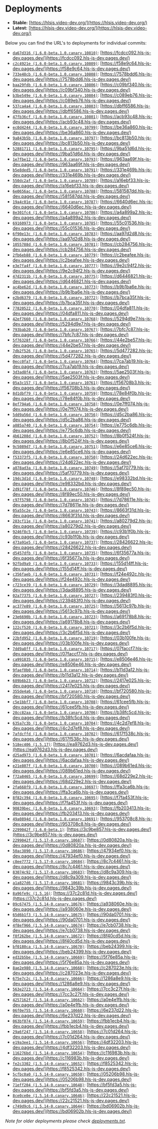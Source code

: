 # Deployments

- **Stable:** [https://hlsjs.video-dev.org/](https://hlsjs.video-dev.org/)
- **Latest:** [https://hlsjs-dev.video-dev.org/](https://hlsjs-dev.video-dev.org/)

Below you can find the URL's to deployments for individual commits:

- [`da67d316 (1.6.0-beta.1.0.canary.10810)`](https://github.com/video-dev/hls.js/commit/da67d316052a78de4d7f284c75f3b8e4b9542d21): [https://fcdcc092.hls-js-dev.pages.dev/](https://fcdcc092.hls-js-dev.pages.dev/)
- [`c2c4921e (1.6.0-beta.1.0.canary.10809)`](https://github.com/video-dev/hls.js/commit/c2c4921ec5d598f90855b4fda4d897be8f048bb3): [https://f58e9c64.hls-js-dev.pages.dev/](https://f58e9c64.hls-js-dev.pages.dev/)
- [`733e48cb (1.6.0-beta.1.0.canary.10808)`](https://github.com/video-dev/hls.js/commit/733e48cb2334aaea9d26e1cb519d893feb686c96): [https://7578bdd6.hls-js-dev.pages.dev/](https://7578bdd6.hls-js-dev.pages.dev/)
- [`baa29fdb (1.6.0-beta.1.0.canary.10806)`](https://github.com/video-dev/hls.js/commit/baa29fdbb31071db780ebca8760cd91c0be18e0f): [https://c09bf340.hls-js-dev.pages.dev/](https://c09bf340.hls-js-dev.pages.dev/)
- [`b3be549e (1.6.0-beta.1.0.canary.10804)`](https://github.com/video-dev/hls.js/commit/b3be549eb7f1aed556f9f3cb1db37cf0ac7c70ba): [https://c089eb76.hls-js-dev.pages.dev/](https://c089eb76.hls-js-dev.pages.dev/)
- [`537ca4a4 (1.6.0-beta.1.0.canary.10803)`](https://github.com/video-dev/hls.js/commit/537ca4a478927ead3260625bed36264d7b23af70): [https://dbff6586.hls-js-dev.pages.dev/](https://dbff6586.hls-js-dev.pages.dev/)
- [`47fb36cf (1.6.0-beta.1.0.canary.10801)`](https://github.com/video-dev/hls.js/commit/47fb36cf50c461de868f682b4eeecb7e45d4d3a1): [https://acb93c48.hls-js-dev.pages.dev/](https://acb93c48.hls-js-dev.pages.dev/)
- [`ec0d4244 (1.6.0-beta.1.0.canary.10799)`](https://github.com/video-dev/hls.js/commit/ec0d4244e58b112d22a441bf44c4ae9f942112f9): [https://be36a860.hls-js-dev.pages.dev/](https://be36a860.hls-js-dev.pages.dev/)
- [`9a843b5b (1.6.0-beta.1.0.canary.10797)`](https://github.com/video-dev/hls.js/commit/9a843b5b32c60993952b9a248e8c29c0247215cc): [https://bc813b50.hls-js-dev.pages.dev/](https://bc813b50.hls-js-dev.pages.dev/)
- [`52881711 (1.6.0-beta.1.0.canary.10795)`](https://github.com/video-dev/hls.js/commit/5288171169a9f468cb7fd11ede88c2b077ace282): [https://9ba51d6d.hls-js-dev.pages.dev/](https://9ba51d6d.hls-js-dev.pages.dev/)
- [`1e7fbe12 (1.6.0-beta.1.0.canary.10793)`](https://github.com/video-dev/hls.js/commit/1e7fbe12a01f88892c833acc5c3a1abf10ddfe3c): [https://963aa69f.hls-js-dev.pages.dev/](https://963aa69f.hls-js-dev.pages.dev/)
- [`b5e8ded5 (1.6.0-beta.1.0.canary.10791)`](https://github.com/video-dev/hls.js/commit/b5e8ded577303120052d598006b0b10e884d57a6): [https://331e469b.hls-js-dev.pages.dev/](https://331e469b.hls-js-dev.pages.dev/)
- [`550dc2af (1.6.0-beta.1.0.canary.10789)`](https://github.com/video-dev/hls.js/commit/550dc2af17a7cea5c96f7d2ad03e44c9e2ffa6b3): [https://a16ebf33.hls-js-dev.pages.dev/](https://a16ebf33.hls-js-dev.pages.dev/)
- [`6e0656ac (1.6.0-beta.1.0.canary.10788)`](https://github.com/video-dev/hls.js/commit/6e0656ac710f0d46a417cb98480e0d8104070bdb): [https://581587dd.hls-js-dev.pages.dev/](https://581587dd.hls-js-dev.pages.dev/)
- [`19a4c01e (1.6.0-beta.1.0.canary.10787)`](https://github.com/video-dev/hls.js/commit/19a4c01e3c5e3a2dbdab6cbd4dd21a1ef02393e3): [https://6640d6ec.hls-js-dev.pages.dev/](https://6640d6ec.hls-js-dev.pages.dev/)
- [`8e301fc4 (1.6.0-beta.1.0.canary.10786)`](https://github.com/video-dev/hls.js/commit/8e301fc417708b7346d81c62590d7cc41116c5b4): [https://a4a899a2.hls-js-dev.pages.dev/](https://a4a899a2.hls-js-dev.pages.dev/)
- [`69160973 (1.6.0-beta.1.0.canary.10785)`](https://github.com/video-dev/hls.js/commit/69160973143b81252877ac7df73d77669eb8b141): [https://55c01536.hls-js-dev.pages.dev/](https://55c01536.hls-js-dev.pages.dev/)
- [`6f90e13c (1.6.0-beta.1.0.canary.10783)`](https://github.com/video-dev/hls.js/commit/6f90e13c911243f511864259c9e88b185afa49ed): [https://aa97d2d8.hls-js-dev.pages.dev/](https://aa97d2d8.hls-js-dev.pages.dev/)
- [`1055788d (1.6.0-beta.1.0.canary.10781)`](https://github.com/video-dev/hls.js/commit/1055788d020c35983de7fa22132d5892de25e068): [https://cb284756.hls-js-dev.pages.dev/](https://cb284756.hls-js-dev.pages.dev/)
- [`2fb6eb88 (1.6.0-beta.1.0.canary.10779)`](https://github.com/video-dev/hls.js/commit/2fb6eb888d6d917901cf12243b81df0ee214eccf): [https://c2beafee.hls-js-dev.pages.dev/](https://c2beafee.hls-js-dev.pages.dev/)
- [`e3e7fa4f (1.6.0-beta.1.0.canary.10777)`](https://github.com/video-dev/hls.js/commit/e3e7fa4f6031115e9410a86150e3674bbbe62abb): [https://9e2c94f2.hls-js-dev.pages.dev/](https://9e2c94f2.hls-js-dev.pages.dev/)
- [`47d2311b (1.6.0-beta.1.0.canary.10775)`](https://github.com/video-dev/hls.js/commit/47d2311b5ab8ef1b26ea493ff7a58aab0ba45507): [https://d6446821.hls-js-dev.pages.dev/](https://d6446821.hls-js-dev.pages.dev/)
- [`ac4be62d (1.6.0-beta.1.0.canary.10773)`](https://github.com/video-dev/hls.js/commit/ac4be62dce6b30799a6fedb81a9204d45620ad9f): [https://b9b1ba6e.hls-js-dev.pages.dev/](https://b9b1ba6e.hls-js-dev.pages.dev/)
- [`e2bd6379 (1.6.0-beta.1.0.canary.10772)`](https://github.com/video-dev/hls.js/commit/e2bd63791a48d9ebca2f2d740819da6b6bfa4835): [https://b7bca35f.hls-js-dev.pages.dev/](https://b7bca35f.hls-js-dev.pages.dev/)
- [`77820522 (1.6.0-beta.1.0.canary.10770)`](https://github.com/video-dev/hls.js/commit/77820522f3cfbb583ae6bc3715ef511e88a58c74): [https://04dfa811.hls-js-dev.pages.dev/](https://04dfa811.hls-js-dev.pages.dev/)
- [`42ef7660 (1.6.0-beta.1.0.canary.10768)`](https://github.com/video-dev/hls.js/commit/42ef7660837b08dd13ede0abefbc36e4caece332): [https://5294d9e7.hls-js-dev.pages.dev/](https://5294d9e7.hls-js-dev.pages.dev/)
- [`793bab20 (1.6.0-beta.1.0.canary.10767)`](https://github.com/video-dev/hls.js/commit/793bab208c4e9686f3e4754465f1226ce3be3379): [https://7bfc7c87.hls-js-dev.pages.dev/](https://7bfc7c87.hls-js-dev.pages.dev/)
- [`5f76328f (1.6.0-beta.1.0.canary.10766)`](https://github.com/video-dev/hls.js/commit/5f76328f5d24dec7e87f625662eb7915520cd01a): [https://44e2be57.hls-js-dev.pages.dev/](https://44e2be57.hls-js-dev.pages.dev/)
- [`7db2f526 (1.6.0-beta.1.0.canary.10765)`](https://github.com/video-dev/hls.js/commit/7db2f5263ef707b3c9e4ec5dc9a0df56e03fe922): [https://5d477282.hls-js-dev.pages.dev/](https://5d477282.hls-js-dev.pages.dev/)
- [`0ecc0fa7 (1.6.0-beta.1.0.canary.10764)`](https://github.com/video-dev/hls.js/commit/0ecc0fa771a25b9d6f3fcaf3437f7d07dd6606c4): [https://7ca7ab19.hls-js-dev.pages.dev/](https://7ca7ab19.hls-js-dev.pages.dev/)
- [`3d3ad8f4 (1.6.0-beta.1.0.canary.10763)`](https://github.com/video-dev/hls.js/commit/3d3ad8f4f543ce9b40162568cd685f12226526fe): [https://5ae2503f.hls-js-dev.pages.dev/](https://5ae2503f.hls-js-dev.pages.dev/)
- [`05a3c157 (1.6.0-beta.1.0.canary.10761)`](https://github.com/video-dev/hls.js/commit/05a3c1579e8e4b656675462d6adea3b615471bd1): [https://f56708b3.hls-js-dev.pages.dev/](https://f56708b3.hls-js-dev.pages.dev/)
- [`8d1dbf79 (1.6.0-beta.1.0.canary.10759)`](https://github.com/video-dev/hls.js/commit/8d1dbf79fc3f843fa4842d9c7df11ab8c3d54ab5): [https://78e84f0b.hls-js-dev.pages.dev/](https://78e84f0b.hls-js-dev.pages.dev/)
- [`8ef794a6 (1.6.0-beta.1.0.canary.10758)`](https://github.com/video-dev/hls.js/commit/8ef794a67db66141f559dd01e0eed59661ba4235): [https://0e7ff074.hls-js-dev.pages.dev/](https://0e7ff074.hls-js-dev.pages.dev/)
- [`5dd9a56d (1.6.0-beta.1.0.canary.10756)`](https://github.com/video-dev/hls.js/commit/5dd9a56dd492a834b86fab05c65dd150ecb2dd43): [https://d5c2ba86.hls-js-dev.pages.dev/](https://d5c2ba86.hls-js-dev.pages.dev/)
- [`a885a740 (1.6.0-beta.1.0.canary.10754)`](https://github.com/video-dev/hls.js/commit/a885a740371257fcc32bf4a13e9f1e7d6a9a1d2c): [https://e775c6db.hls-js-dev.pages.dev/](https://e775c6db.hls-js-dev.pages.dev/)
- [`4b61208d (1.6.0-beta.1.0.canary.10752)`](https://github.com/video-dev/hls.js/commit/4b61208d181eed0327d2dec218b66ae2900a2bf8): [https://8b0f524f.hls-js-dev.pages.dev/](https://8b0f524f.hls-js-dev.pages.dev/)
- [`9c5089d7 (1.6.0-beta.1.0.canary.10751)`](https://github.com/video-dev/hls.js/commit/9c5089d7e7e4874e4443d34afb5e5e57c3837f7c): [https://e6e85ce6.hls-js-dev.pages.dev/](https://e6e85ce6.hls-js-dev.pages.dev/)
- [`f53373f5 (1.6.0-beta.1.0.canary.10750)`](https://github.com/video-dev/hls.js/commit/f53373f586362a8ca2d764d14794ad4e1a4d576e): [https://24d622ec.hls-js-dev.pages.dev/](https://24d622ec.hls-js-dev.pages.dev/)
- [`a878ad3a (1.6.0-beta.1.0.canary.10749)`](https://github.com/video-dev/hls.js/commit/a878ad3a809e7a4fa93abfab052ef8b4316a4194): [https://5af70779.hls-js-dev.pages.dev/](https://5af70779.hls-js-dev.pages.dev/)
- [`19dc3d1d (1.6.0-beta.1.0.canary.10748)`](https://github.com/video-dev/hls.js/commit/19dc3d1d1ee732300b9d764ff06f32becd99db54): [https://e98332bd.hls-js-dev.pages.dev/](https://e98332bd.hls-js-dev.pages.dev/)
- [`2d91f78f (1.6.0-beta.1.0.canary.10746)`](https://github.com/video-dev/hls.js/commit/2d91f78f732730800e8bdd89b1a7ed86b012a40e): [https://8f89ec50.hls-js-dev.pages.dev/](https://8f89ec50.hls-js-dev.pages.dev/)
- [`c97f5798 (1.6.0-beta.1.0.canary.10745)`](https://github.com/video-dev/hls.js/commit/c97f57981c5a04d2ced7fe4a606bfa3a0e65c1d6): [https://7d78611e.hls-js-dev.pages.dev/](https://7d78611e.hls-js-dev.pages.dev/)
- [`05a55c2e (1.6.0-beta.1.0.canary.10743)`](https://github.com/video-dev/hls.js/commit/05a55c2eefa1c605dbb91861c8748bf8294b0565): [https://8663f31d.hls-js-dev.pages.dev/](https://8663f31d.hls-js-dev.pages.dev/)
- [`283cf11e (1.6.0-beta.1.0.canary.10741)`](https://github.com/video-dev/hls.js/commit/283cf11e5149715cd728a20d5bfba25f2976af53): [https://a80279d2.hls-js-dev.pages.dev/](https://a80279d2.hls-js-dev.pages.dev/)
- [`9246f8c5 (1.6.0-beta.1.0.canary.10739)`](https://github.com/video-dev/hls.js/commit/9246f8c5c69f1df332a584fb02674ac645351918): [https://c93b1f0b.hls-js-dev.pages.dev/](https://c93b1f0b.hls-js-dev.pages.dev/)
- [`473a91e5 (1.6.0-beta.1.0.canary.10737)`](https://github.com/video-dev/hls.js/commit/473a91e5c5459c98972272c4cc14bcf8e96665c8): [https://28426622.hls-js-dev.pages.dev/](https://28426622.hls-js-dev.pages.dev/)
- [`d5457dfb (1.6.0-beta.1.0.canary.10735)`](https://github.com/video-dev/hls.js/commit/d5457dfb7b7771ac17bcc9cabe7b638c348d74dd): [https://6f35677a.hls-js-dev.pages.dev/](https://6f35677a.hls-js-dev.pages.dev/)
- [`92fbd9a9 (1.6.0-beta.1.0.canary.10733)`](https://github.com/video-dev/hls.js/commit/92fbd9a9d980c4c7d68ebce939f3c00ed372dc63): [https://155d14ff.hls-js-dev.pages.dev/](https://155d14ff.hls-js-dev.pages.dev/)
- [`c356faeb (1.6.0-beta.1.0.canary.10731)`](https://github.com/video-dev/hls.js/commit/c356faeb5efefffd4aa653cd0364ec9f2a868a69): [https://f24e492c.hls-js-dev.pages.dev/](https://f24e492c.hls-js-dev.pages.dev/)
- [`c723ce39 (1.6.0-beta.1.0.canary.10729)`](https://github.com/video-dev/hls.js/commit/c723ce391aba7cc0a1e8a15719da5848b9bd1c21): [https://3dad8895.hls-js-dev.pages.dev/](https://3dad8895.hls-js-dev.pages.dev/)
- [`02a77375 (1.6.0-beta.1.0.canary.10727)`](https://github.com/video-dev/hls.js/commit/02a77375f541842fe5c07a35853b3a6117ef8edd): [https://239483f0.hls-js-dev.pages.dev/](https://239483f0.hls-js-dev.pages.dev/)
- [`ac377e89 (1.6.0-beta.1.0.canary.10725)`](https://github.com/video-dev/hls.js/commit/ac377e89849ceb1f6ddb4b69fefc4cdc346351f0): [https://5613c97b.hls-js-dev.pages.dev/](https://5613c97b.hls-js-dev.pages.dev/)
- [`23e6690b (1.6.0-beta.1.0.canary.10723)`](https://github.com/video-dev/hls.js/commit/23e6690bb3c68aa229e88f24a40826e92b758194): [https://a69178b8.hls-js-dev.pages.dev/](https://a69178b8.hls-js-dev.pages.dev/)
- [`122cf520 (1.6.0-beta.1.0.canary.10721)`](https://github.com/video-dev/hls.js/commit/122cf52097a6341b5f1f5797fc47d6d8e1e38044): [https://3c2b6f5d.hls-js-dev.pages.dev/](https://3c2b6f5d.hls-js-dev.pages.dev/)
- [`22bfd952 (1.6.0-beta.1.0.canary.10719)`](https://github.com/video-dev/hls.js/commit/22bfd952e988f5c333b30d231aa33d880f500c02): [https://03b100fe.hls-js-dev.pages.dev/](https://03b100fe.hls-js-dev.pages.dev/)
- [`7dd9a8ff (1.6.0-beta.1.0.canary.10717)`](https://github.com/video-dev/hls.js/commit/7dd9a8ff3ef6cfba0b4e9a1caf45a15137bcf73e): [https://07faccf7.hls-js-dev.pages.dev/](https://07faccf7.hls-js-dev.pages.dev/)
- [`ca991835 (1.6.0-beta.1.0.canary.10715)`](https://github.com/video-dev/hls.js/commit/ca9918356cbffe44f7f41f7c9e71a890e018c805): [https://e8506e46.hls-js-dev.pages.dev/](https://e8506e46.hls-js-dev.pages.dev/)
- [`9faef0b0 (1.6.0-beta.1.0.canary.10714)`](https://github.com/video-dev/hls.js/commit/9faef0b0b78f3c18a3c98f3d13114f8d26035985): [https://b11d3a12.hls-js-dev.pages.dev/](https://b11d3a12.hls-js-dev.pages.dev/)
- [`689b6b23 (1.6.0-beta.1.0.canary.10712)`](https://github.com/video-dev/hls.js/commit/689b6b234c5694ac55d3aae960fc399bd844e1e0): [https://2417e025.hls-js-dev.pages.dev/](https://2417e025.hls-js-dev.pages.dev/)
- [`355de4a6 (1.6.0-beta.1.0.canary.10710)`](https://github.com/video-dev/hls.js/commit/355de4a6fd74281e3c300d1a8d1dad1107966cf8): [https://bf720580.hls-js-dev.pages.dev/](https://bf720580.hls-js-dev.pages.dev/)
- [`c5e1bbf7 (1.6.0-beta.1.0.canary.10708)`](https://github.com/video-dev/hls.js/commit/c5e1bbf7e8ba78199954eff1c0823d481cf32075): [https://61cee5fb.hls-js-dev.pages.dev/](https://61cee5fb.hls-js-dev.pages.dev/)
- [`28cc82aa (1.6.0-beta.1.0.canary.10706)`](https://github.com/video-dev/hls.js/commit/28cc82aa5b36705f62a1b3b0e273b41dcdde0e1e): [https://b38fc5cd.hls-js-dev.pages.dev/](https://b38fc5cd.hls-js-dev.pages.dev/)
- [`635a7c3b (1.6.0-beta.1.0.canary.10704)`](https://github.com/video-dev/hls.js/commit/635a7c3b065c6013831a3b1ffe8f23f4103698e4): [https://4c2d7ef8.hls-js-dev.pages.dev/](https://4c2d7ef8.hls-js-dev.pages.dev/)
- [`7afdcffd (1.6.0-beta.1.0.canary.10702)`](https://github.com/video-dev/hls.js/commit/7afdcffd3be1af57ea146a37a19d3ef6de7d5d5e): [https://617f538c.hls-js-dev.pages.dev/](https://617f538c.hls-js-dev.pages.dev/)
- [`518ec406 (1.5.17)`](https://github.com/video-dev/hls.js/commit/518ec40621c4affd27a4f385c1701d1662269e32): [https://ea9762d3.hls-js-dev.pages.dev/](https://ea9762d3.hls-js-dev.pages.dev/)
- [`d25ad973 (1.6.0-beta.1.0.canary.10701)`](https://github.com/video-dev/hls.js/commit/d25ad973048317445e4cacffad16bd637e450c0e): [https://6acdafaa.hls-js-dev.pages.dev/](https://6acdafaa.hls-js-dev.pages.dev/)
- [`e21e807f (1.6.0-beta.1.0.canary.10700)`](https://github.com/video-dev/hls.js/commit/e21e807fe38da8061855988605a48aa94d2f2f6d): [https://089b61ed.hls-js-dev.pages.dev/](https://089b61ed.hls-js-dev.pages.dev/)
- [`f72a8465 (1.6.0-beta.1.0.canary.10699)`](https://github.com/video-dev/hls.js/commit/f72a846516ab643b2ba9f82de4bfeb7b3c0ab51c): [https://68d229e2.hls-js-dev.pages.dev/](https://68d229e2.hls-js-dev.pages.dev/)
- [`2fa668f9 (1.6.0-beta.1.0.canary.10697)`](https://github.com/video-dev/hls.js/commit/2fa668f9978673f86f6020dfe7bbc24c748f46e3): [https://ffa3ca6b.hls-js-dev.pages.dev/](https://ffa3ca6b.hls-js-dev.pages.dev/)
- [`8f82c394 (1.6.0-beta.1.0.canary.10695)`](https://github.com/video-dev/hls.js/commit/8f82c3948282e0c1a1c94cbe99ed64798aa6129a): [https://f7fa453f.hls-js-dev.pages.dev/](https://f7fa453f.hls-js-dev.pages.dev/)
- [`90839bec (1.6.0-beta.1.0.canary.10693)`](https://github.com/video-dev/hls.js/commit/90839bec8d58107a87b871b63c47496bf37bfe80): [https://fb203413.hls-js-dev.pages.dev/](https://fb203413.hls-js-dev.pages.dev/)
- [`49a0894d (1.6.0-beta.1.0.canary.10691)`](https://github.com/video-dev/hls.js/commit/49a0894d5b15eaf7d7f115db750f961d500f1434): [https://953708c8.hls-js-dev.pages.dev/](https://953708c8.hls-js-dev.pages.dev/)
- [`2299042f (1.6.0-beta.1)`](https://github.com/video-dev/hls.js/commit/2299042f74b1b586a7eca9d32e8703627fe948e9): [https://3c9be857.hls-js-dev.pages.dev/](https://3c9be857.hls-js-dev.pages.dev/)
- [`2299042f (1.5.17-0.canary.10687)`](https://github.com/video-dev/hls.js/commit/2299042f74b1b586a7eca9d32e8703627fe948e9): [https://0d80820a.hls-js-dev.pages.dev/](https://0d80820a.hls-js-dev.pages.dev/)
- [`50ac3890 (1.5.17-0.canary.10686)`](https://github.com/video-dev/hls.js/commit/50ac3890efd4a519a66d85c5dc4b6ea042211129): [https://47934ef0.hls-js-dev.pages.dev/](https://47934ef0.hls-js-dev.pages.dev/)
- [`c8ee7772 (1.5.17-0.canary.10684)`](https://github.com/video-dev/hls.js/commit/c8ee777226212008e21e73e1da8a2569d0cf1849): [https://8c7c4461.hls-js-dev.pages.dev/](https://8c7c4461.hls-js-dev.pages.dev/)
- [`83074c92 (1.5.17-0.canary.10683)`](https://github.com/video-dev/hls.js/commit/83074c926b7f7aead60f8aba90c3b607257847ac): [https://d8c9a309.hls-js-dev.pages.dev/](https://d8c9a309.hls-js-dev.pages.dev/)
- [`a1a827d6 (1.5.17-0.canary.10681)`](https://github.com/video-dev/hls.js/commit/a1a827d66eb900b26b1f18657e92cffddbbe7526): [https://9843c39b.hls-js-dev.pages.dev/](https://9843c39b.hls-js-dev.pages.dev/)
- [`8a96fe9c (1.5.16)`](https://github.com/video-dev/hls.js/commit/8a96fe9c513d8a3287b5e03d9791acccddd2d2a3): [https://37c2c81d.hls-js-dev.pages.dev/](https://37c2c81d.hls-js-dev.pages.dev/)
- [`09c67475 (1.5.14-0.canary.10676)`](https://github.com/video-dev/hls.js/commit/09c67475c7833afb7dfc91fc5e93e0b839d89ed4): [https://a938060e.hls-js-dev.pages.dev/](https://a938060e.hls-js-dev.pages.dev/)
- [`65d6b1f3 (1.5.14-0.canary.10675)`](https://github.com/video-dev/hls.js/commit/65d6b1f3d52ba533abd47e793b0ae533447d026d): [https://90da0701.hls-js-dev.pages.dev/](https://90da0701.hls-js-dev.pages.dev/)
- [`4f8ef966 (1.5.14-0.canary.10674)`](https://github.com/video-dev/hls.js/commit/4f8ef9667523a440bfa8598e74ee070b546d491d): [https://e7cb0738.hls-js-dev.pages.dev/](https://e7cb0738.hls-js-dev.pages.dev/)
- [`f0f262be (1.5.14-0.canary.10672)`](https://github.com/video-dev/hls.js/commit/f0f262be47fd2ab8606cb7dc2c8559d962598290): [https://8f40cd5d.hls-js-dev.pages.dev/](https://8f40cd5d.hls-js-dev.pages.dev/)
- [`bf0180ca (1.5.14-0.canary.10670)`](https://github.com/video-dev/hls.js/commit/bf0180ca781ec90b8a3ab3e06ffa46817e2fe3b6): [https://beb24399.hls-js-dev.pages.dev/](https://beb24399.hls-js-dev.pages.dev/)
- [`ed32b5be (1.5.14-0.canary.10669)`](https://github.com/video-dev/hls.js/commit/ed32b5be2c49ac19cb784397bd018f3ec3305fe3): [https://5f76e85a.hls-js-dev.pages.dev/](https://5f76e85a.hls-js-dev.pages.dev/)
- [`8ae2e980 (1.5.14-0.canary.10668)`](https://github.com/video-dev/hls.js/commit/8ae2e980195fb6f45df83bb81c35abbcc3658ef0): [https://c287023e.hls-js-dev.pages.dev/](https://c287023e.hls-js-dev.pages.dev/)
- [`675e7c2c (1.5.14-0.canary.10666)`](https://github.com/video-dev/hls.js/commit/675e7c2c82832c4c4709bbc2c5106567a1939f4e): [https://1286a8e9.hls-js-dev.pages.dev/](https://1286a8e9.hls-js-dev.pages.dev/)
- [`563e2723 (1.5.14-0.canary.10664)`](https://github.com/video-dev/hls.js/commit/563e2723898481e99fbd446cb38dbad04f383c41): [https://7cc3c27f.hls-js-dev.pages.dev/](https://7cc3c27f.hls-js-dev.pages.dev/)
- [`4257162f (1.5.14-0.canary.10662)`](https://github.com/video-dev/hls.js/commit/4257162fe3c1d118f4464b40dd75c9b310f2451c): [https://a0e4e1fb.hls-js-dev.pages.dev/](https://a0e4e1fb.hls-js-dev.pages.dev/)
- [`06f0e755 (1.5.14-0.canary.10660)`](https://github.com/video-dev/hls.js/commit/06f0e755d48a1e5e08d55b3786732857f5fc9f67): [https://6e237d22.hls-js-dev.pages.dev/](https://6e237d22.hls-js-dev.pages.dev/)
- [`063bf074 (1.5.14-0.canary.10659)`](https://github.com/video-dev/hls.js/commit/063bf0749e0363669ef3724151712d6d1de95625): [https://fbb1ecb4.hls-js-dev.pages.dev/](https://fbb1ecb4.hls-js-dev.pages.dev/)
- [`29a6f247 (1.5.14-0.canary.10658)`](https://github.com/video-dev/hls.js/commit/29a6f247e744407cf539f56479c8b056386d6794): [https://7c01d264.hls-js-dev.pages.dev/](https://7c01d264.hls-js-dev.pages.dev/)
- [`e19a3ee1 (1.5.14-0.canary.10656)`](https://github.com/video-dev/hls.js/commit/e19a3ee17b51096a8f335bb6a47470446faf1295): [https://4df32203.hls-js-dev.pages.dev/](https://4df32203.hls-js-dev.pages.dev/)
- [`116276bd (1.5.14-0.canary.10654)`](https://github.com/video-dev/hls.js/commit/116276bdaef80afa1109815c893f95d7b34ce91f): [https://c116983b.hls-js-dev.pages.dev/](https://c116983b.hls-js-dev.pages.dev/)
- [`fe2c3302 (1.5.14-0.canary.10652)`](https://github.com/video-dev/hls.js/commit/fe2c33025041fc77294fe2e9f72c717dab140eca): [https://f8525342.hls-js-dev.pages.dev/](https://f8525342.hls-js-dev.pages.dev/)
- [`5cfbc0a0 (1.5.14-0.canary.10650)`](https://github.com/video-dev/hls.js/commit/5cfbc0a0ce5587fa2a49b607d1e95861b20ac5cb): [https://05206b98.hls-js-dev.pages.dev/](https://05206b98.hls-js-dev.pages.dev/)
- [`71eff204 (1.5.14-0.canary.10648)`](https://github.com/video-dev/hls.js/commit/71eff2047f99371e9e53296cf4f733cad6405946): [https://bf5fd3a5.hls-js-dev.pages.dev/](https://bf5fd3a5.hls-js-dev.pages.dev/)
- [`8ce0ce0e (1.5.14-0.canary.10646)`](https://github.com/video-dev/hls.js/commit/8ce0ce0e037fc026464a62a153ed17b9626c2e56): [https://22c21521.hls-js-dev.pages.dev/](https://22c21521.hls-js-dev.pages.dev/)
- [`c749d9c6 (1.5.14-0.canary.10644)`](https://github.com/video-dev/hls.js/commit/c749d9c68b882650c48879c9e46504ce710d419a): [https://bd06902b.hls-js-dev.pages.dev/](https://bd06902b.hls-js-dev.pages.dev/)

_Note for older deployments please check [deployments.txt](./deployments.txt)._
